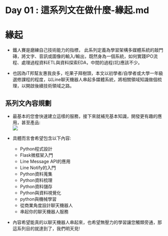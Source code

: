 # Day 01 : 這系列文在做什麼-緣起.md

緣起
==

-   鐵人賽是磨練自己技術能力的指標， 此系列定義為學習架構多媒體系統的敲門磚，將文字、音訊或圖像的輸入/輸出，既然身為一個系統，如何實踐IPO流程、處理過程資料ETL與資料探索EDA，中間的過程(坑)應該不少。
    
-   也因為iT邦幫友惠我良多，吃果子拜樹頭，本文以初學者/自學者或大學一年級選修課程的程度，以Line聊天機器人串起多媒體系統，將相關領域知識做個梳理，以開啟後續技術領域之路。
    

系列文內容規劃
-------

-   最基本的您會快速建立這樣的服務，接下來就補充基本知識，開發更有趣的應用，甚至產品:  
    ![](https://i.imgur.com/iXYIhW2.png)
    
-   具體而言會希望包含以下內容:
    
    -   Python程式設計
    -   Flask微框架入門
    -   Line Message API的應用
    -   Line Notify的入門
    -   Python資料蒐集
    -   Python資料梳理
    -   Python資料儲存
    -   Python與資料視覺化
    -   python與機械學習
    -   從商業角度設計聊天機器人
    -   串起你的聊天機器人服務
-   內容希望能真的以聊天機器人串起來，也希望無壓力的學習讓您觸類旁通，那這系列目的就達到了，我們明天見!
